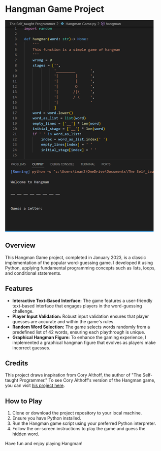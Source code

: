 # Hangman Game Project

![Hangman Screenshot](hangman_screenshot.png)

## Overview

This Hangman Game project, completed in January 2023, is a classic implementation of the popular word-guessing game. I developed it using Python, applying fundamental programming concepts such as lists, loops, and conditional statements.


## Features

- **Interactive Text-Based Interface:** The game features a user-friendly text-based interface that engages players in the word-guessing challenge.
- **Player Input Validation:** Robust input validation ensures that player guesses are accurate and within the game's rules.
- **Random Word Selection:** The game selects words randomly from a predefined list of 42 words, ensuring each playthrough is unique.
- **Graphical Hangman Figure:** To enhance the gaming experience, I implemented a graphical hangman figure that evolves as players make incorrect guesses.


## Credits

This project draws inspiration from Cory Althoff, the author of "The Self-taught Programmer." To see Cory Althoff's version of the Hangman game, you can visit [his project here](http://tinyurl.com/h9q2cpc).


## How to Play

1. Clone or download the project repository to your local machine.
2. Ensure you have Python installed.
3. Run the Hangman game script using your preferred Python interpreter.
4. Follow the on-screen instructions to play the game and guess the hidden word.


Have fun and enjoy playing Hangman!

